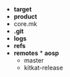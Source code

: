* **target**
 * **product**
  * core.mk
* **.git**
 * **logs**
  * **refs**
   * **remotes**
    * **aosp**
     * master
     * kitkat-release
